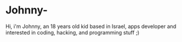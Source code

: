 # Johnny-
Hi, i'm Johnny, an 18 years old kid based in Israel, apps developer and interested in coding, hacking, and programming stuff ;)
